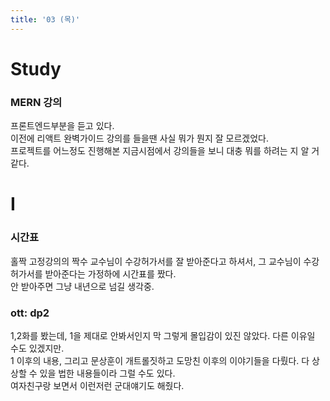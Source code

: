 ```yaml
---
title: '03 (목)'
---
```


# Study

### MERN 강의

프론트엔드부분을 듣고 있다.  
이전에 리액트 완벽가이드 강의를 들을땐 사실 뭐가 뭔지 잘 모르겠었다.  
프로젝트를 어느정도 진행해본 지금시점에서 강의들을 보니 대충 뭐를 하려는 지 알 거 같다.

# I

### 시간표

홀짝 고정강의의 짝수 교수님이 수강허가서를 잘 받아준다고 하셔서, 그 교수님이 수강허가서를 받아준다는 가정하에 시간표를 짰다.  
안 받아주면 그냥 내년으로 넘길 생각중.

### ott: dp2

1,2화를 봤는데, 1을 제대로 안봐서인지 막 그렇게 몰입감이 있진 않았다. 다른 이유일 수도 있겠지만.  
1 이후의 내용, 그리고 문상훈이 개트롤짓하고 도망친 이후의 이야기들을 다뤘다. 다 상상할 수 있을 법한 내용들이라 그럴 수도 있다.  
여자친구랑 보면서 이런저런 군대얘기도 해줬다.
